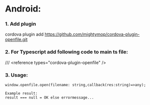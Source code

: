 # Android:

### 1. Add plugin
cordova plugin add https://github.com/mightymop/cordova-plugin-openfile.git
### 2. For Typescript add following code to main ts file: 
/// &lt;reference types="cordova-plugin-openfile" /&gt;<br/>
### 3. Usage:
```
window.openfile.open(filename: string,callback(res:string)=>any);

Example result:
result === null = OK else errormessage...
```
